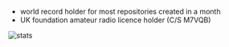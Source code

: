 - world record holder for most repositories created in a month
- UK foundation amateur radio licence holder (C/S M7VQB)

![stats](https://github-readme-stats-git-masterrstaa-rickstaa.vercel.app/api?username=iwl-lyam)
